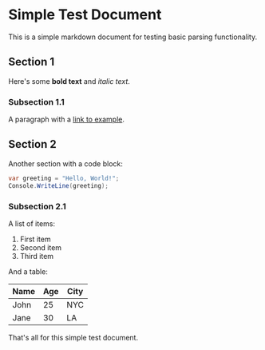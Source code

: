 # Simple Test Document

This is a simple markdown document for testing basic parsing functionality.

## Section 1

Here's some **bold text** and *italic text*.

### Subsection 1.1

A paragraph with a [link to example](https://example.com).

## Section 2

Another section with a code block:

```csharp
var greeting = "Hello, World!";
Console.WriteLine(greeting);
```

### Subsection 2.1

A list of items:

1. First item
2. Second item
3. Third item

And a table:

| Name | Age | City |
|------|-----|------|
| John | 25  | NYC  |
| Jane | 30  | LA   |

That's all for this simple test document.